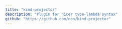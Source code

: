 ```yaml
---
title: "kind-projector"
description: "Plugin for nicer type-lambda syntax"
github: "https://github.com/non/kind-projector"
---
```

